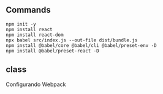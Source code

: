 ## Commands

``` npm 
npm init -y
npm install react
npm install react-dom
npx babel src/index.js --out-file dist/bundle.js
npm install @babel/core @babel/cli @babel/preset-env -D
npm install @babel/preset-react -D
```
## class
Configurando Webpack
